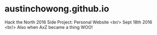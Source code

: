 # austinchowong.github.io
Hack the North 2016 Side Project: Personal Website &lt;br/> Sept 18th 2016 &lt;br/> Also when AxZ became a thing WOO!
